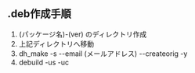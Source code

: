 ## .deb作成手順

1. (パッケージ名)-(ver) のディレクトリ作成
2. 上記ディレクトリへ移動
3. dh_make -s --email (メールアドレス) --createorig -y
4. debuild -us -uc